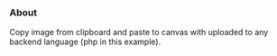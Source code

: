### About
Copy image from clipboard and paste to canvas with uploaded to any backend language (php in this example).